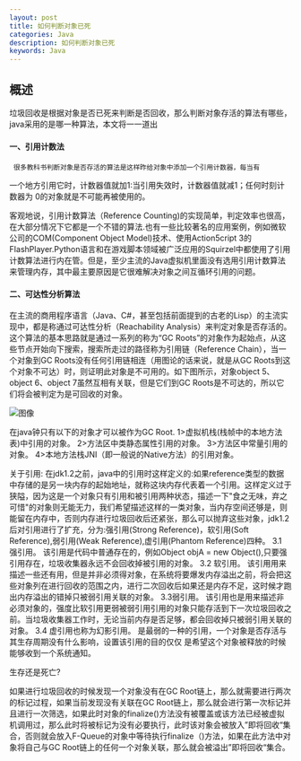 ```yaml
---
layout: post
title: 如何判断对象已死 
categories: Java
description: 如何判断对象已死 
keywords: Java
---
```


## 概述

垃圾回收是根据对象是否已死来判断是否回收，那么判断对象存活的算法有哪些，java采用的是哪一种算法，本文将一一道出


####  一、引用计数法

     很多教科书判断对象是否存活的算法是这样昨给对象中添加一个引用计数器，每当有
一个地方引用它时，计数器值就加1:当引用失效时，计数器值就减1；任何时刻计数器为
0的对象就是不可能再被使用的。


 客观地说，引用计数算法（Reference Counting)的实现简单，判定效率也很高，在大部分情况下它都是一个不错的算法.也有一些比较著名的应用案例，例如微软公司的COM(Component Object Model)技术、使用Action5cript 3的FIashPlayer.Python语言和在游戏脚本领域被广泛应用的Squirzel中都使用了引用计数算法进行内在管。但是，至少主流的Java虚拟机里面没有选用引用计数算法来管理内存，其中最主要原因是它很难解决对象之间互循环引用的问题。
 

#### 二、可达性分析算法

在主流的商用程序语言（Java、C#，甚至包括前面提到的古老的Lisp）的主流实现中，都是称通过可达性分析（Reachability Analysis）来判定对象是否存活的。这个算法的基本思路就是通过一系列的称为“GC Roots”的对象作为起始点，从这些节点开始向下搜索，搜索所走过的路径称为引用链（Reference Chain），当一个对象到GC Roots没有任何引用链相连（用图论的话来说，就是从GC Roots到这个对象不可达）时，则证明此对象是不可用的。如下图所示，对象object 5、object 6、object 7虽然互相有关联，但是它们到GC Roots是不可达的，所以它们将会被判定为是可回收的对象。


![图像](http://img.blog.csdn.net/20160612162410328)

在java钟只有以下的对象才可以被作为GC Root. 
1>虚拟机栈(栈帧中的本地方法表)中引用的对象。 
2>方法区中类静态属性引用的对象。 
3>方法区中常量引用的对象。 
4>本地方法栈JNI（即一般说的Native方法）的引用对象。 

关于引用: 
  在jdk1.2之前，java中的引用时这样定义的:如果reference类型的数据中存储的是另一块内存的起始地址，就称这块内存代表着一个引用。这样定义过于狭隘，因为这是一个对象只有引用和被引用两种状态，描述一下"食之无味，弃之可惜"的对象则无能无力，我们希望描述这样的一类对象，当内存空间还够是，则能留在内存中，否则内存进行垃圾回收后还紧张，那么可以抛弃这些对象，jdk1.2后对引用进行了扩充，分为:强引用(Strong Reference)，软引用(Soft Reference),弱引用(Weak Reference),虚引用(Phantom Reference)四种。 
  3.1 强引用。 
   该引用是代码中普通存在的，例如Object objA = new Object(),只要强引用存在，垃圾收集器永远不会回收掉被引用的对象。 
  3.2 软引用。 
  该引用用来描述一些还有用，但是并非必须得对象，在系统将要爆发内存溢出之前，将会把这些对象列在进行回收的范围之内，进行二次回收后如果还是内存不足，这时候才跑出内存溢出的错掉只被弱引用关联的对象。
   3.3弱引用。 
   该引用也是用来描述非必须对象的，强度比软引用更弱被弱引用引用的对象只能存活到下一次垃圾回收之前。当垃圾收集器工作时，无论当前内存是否足够，都会回收掉只被弱引用关联的对象。 
  3.4 虚引用也称为幻影引用。 
  是最弱的一种的引用，一个对象是否存活与其生存周期没有什么影响，设置该引用的目的仅仅 是希望这个对象被释放的时候能够收到一个系统通知。 

生存还是死亡? 

  如果进行垃圾回收的时候发现一个对象没有在GC Root链上，那么就需要进行两次的标记过程，如果当前发现没有关联在GC Root链上，那么就会进行第一次标记并且进行一次筛选，如果此时对象的finalize()方法没有被覆盖或该方法已经被虚拟机调用过，那么此时将被标记为没有必要执行，此时该对象会被放入”即将回收“集合，否则就会放入F-Queue的对象中等待执行finalize（)方法，如果在此方法中对象将自己与GC Root链上的任何一个对象关联，那么就会被溢出”即将回收“集合。







